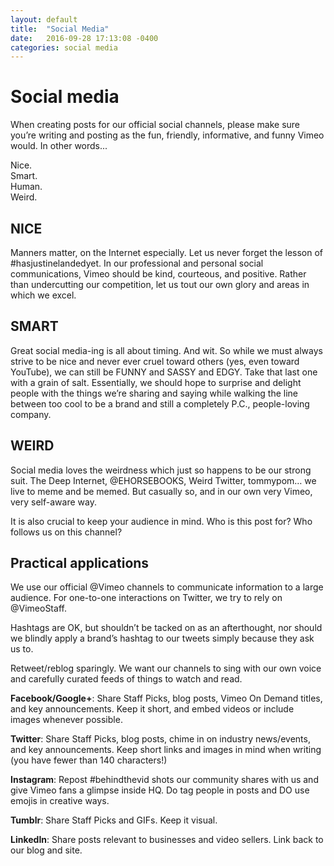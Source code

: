 ```yaml
---
layout: default
title:  "Social Media"
date:   2016-09-28 17:13:08 -0400
categories: social media
---
```

# Social media

When creating posts for our official social channels, please make sure you’re writing and posting as the fun, friendly, informative, and funny Vimeo would. In other words...

Nice.
<Br>Smart.
<Br>Human.
<Br>Weird.

## NICE
Manners matter, on the Internet especially. Let us never forget the lesson of #hasjustinelandedyet. In our professional and personal social communications, Vimeo should be kind, courteous, and positive. Rather than undercutting our competition, let us tout our own glory and areas in which we excel.

## SMART
Great social media-ing is all about timing. And wit. So while we must always strive to be nice and never ever cruel toward others (yes, even toward YouTube), we can still be FUNNY and SASSY and EDGY. Take that last one with a grain of salt. Essentially, we should hope to surprise and delight people with the things we’re sharing and saying while walking the line between too cool to be a brand and still a completely P.C., people-loving company.

## WEIRD
Social media loves the weirdness which just so happens to be our strong suit. The Deep Internet, @EHORSEBOOKS, Weird Twitter, tommypom… we live to meme and be memed. But casually so, and in our own very Vimeo, very self-aware way.

It is also crucial to keep your audience in mind. Who is this post for? Who follows us on this channel?

## Practical applications
We use our official @Vimeo channels to communicate information to a large audience. For one-to-one interactions on Twitter, we try to rely on @VimeoStaff.

Hashtags are OK, but shouldn’t be tacked on as an afterthought, nor should we blindly apply a brand’s hashtag to our tweets simply because they ask us to.

Retweet/reblog sparingly. We want our channels to sing with our own voice and carefully curated feeds of things to watch and read.

**Facebook/Google+**: Share Staff Picks, blog posts, Vimeo On Demand titles, and key announcements. Keep it short, and embed videos or include images whenever possible.

**Twitter**: Share Staff Picks, blog posts, chime in on industry news/events, and key announcements. Keep short links and images in mind when writing (you have fewer than 140 characters!)

**Instagram**: Repost #behindthevid shots our community shares with us and give Vimeo fans a glimpse inside HQ. Do tag people in posts and DO use emojis in creative ways.

**Tumblr**: Share Staff Picks and GIFs. Keep it visual.

**LinkedIn**: Share posts relevant to businesses and video sellers. Link back to our blog and site.
